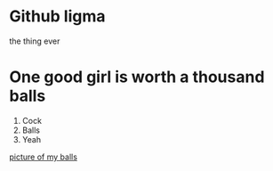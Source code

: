 # Github ligma
the thing ever

# One good girl is worth a thousand **balls**
1. Cock
2. Balls
3. Yeah

[picture of my balls](https://pbs.twimg.com/profile_images/1487225505573183490/b3iFm538_400x400.jpg)
